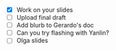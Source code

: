 - [x] Work on your slides
- [ ] Upload final draft
- [ ] Add blurb to Gerardo's doc
- [ ] Can you try flashing with Yanlin?
- [ ] Olga slides
